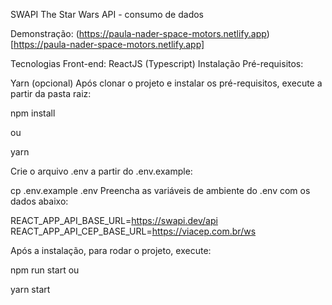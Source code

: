 SWAPI The Star Wars API - consumo de dados

Demonstração: (https://paula-nader-space-motors.netlify.app)[https://paula-nader-space-motors.netlify.app]

Tecnologias
Front-end: ReactJS (Typescript)
Instalação
Pré-requisitos:

Yarn (opcional)
Após clonar o projeto e instalar os pré-requisitos, execute a partir da pasta raiz:

npm install

ou

yarn

Crie o arquivo .env a partir do .env.example:

cp .env.example .env
Preencha as variáveis de ambiente do .env com os dados abaixo:

REACT_APP_API_BASE_URL=https://swapi.dev/api
REACT_APP_API_CEP_BASE_URL=https://viacep.com.br/ws

Após a instalação, para rodar o projeto, execute:

npm run start
ou

yarn start
